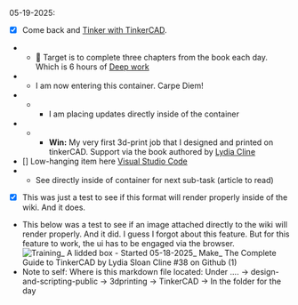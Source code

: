 05-19-2025:
- [x] Come back and [Tinker with TinkerCAD](https://github.com/Shangrila-VHP/shangrila-vhp/issues/38).
- - 🎯 Target is to complete three chapters from the book each day. Which is 6 hours of [Deep work](https://www.amazon.com/Deep-Work-Focused-Success-Distracted/dp/1455586692)
- - I am now entering this container. Carpe Diem!
- - - I am placing updates directly inside of the container
- - - **Win:** My very first 3d-print job that I designed and printed on tinkerCAD. Support via the book authored by [Lydia Cline](https://www.amazon.ca/Make-Complete-Tinkercad-Projects-Designing/dp/168045837X) 
- [] Low-hanging item here [Visual Studio Code](https://github.com/Shangrila-VHP/shangrila-vhp/issues/42) 
- - See directly inside of container for next  sub-task (article to read)
- [x] This was just a test to see if this format will render properly inside of the wiki. And it does. 
- This below was a test to see if an image attached directly to the wiki will render properly. And it did. I guess I forgot about this feature. But for this feature to work, the ui has to be engaged via the browser.
![Training_ A lidded box - Started 05-18-2025_ Make_ The Complete Guide to TinkerCAD by Lydia Sloan Cline #38 on Github (1)](https://github.com/user-attachments/assets/da4047ff-3690-4bcd-a151-e7c293847c59)
- Note to self: Where is this markdown file located: Under ....  -> design-and-scripting-public -> 3dprinting -> TinkerCAD -> In the folder for the day
